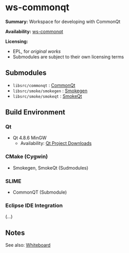 ws-commonqt
===========

**Summary:** Workspace for developing with CommonQt

**Availability:** [ws-commonqt](https://github.com/spchamp/ws-commonqt)

**Licensing:**
* EPL, for _original works_
* Submodules are subject to their own licensing terms

## Submodules

* `libsrc/commonqt` : [CommonQt](http://common-lisp.net/project/commonqt/)
* `libsrc/smoke/smokegen` : [Smokegen](https://projects.kde.org/projects/kde/kdebindings/smoke/smokegen)
* `libsrc/smoke/smokeqt` : [SmokeQt](https://projects.kde.org/projects/kde/kdebindings/smoke/smokeqt)

## Build Environment

### Qt

* Qt 4.8.6 MinGW
    * Availability: [Qt Project Downloads](http://qt-project.org/downloads#qt-lib)

### CMake (Cygwin)

* Smokegen, SmokeQt (Sudmodules)

### SLIME

* CommonQT (Submodule)

### Eclipse IDE Integration

(...)

## Notes

See also: [Whiteboard](http://dsp42.blogspot.com/2014/06/notes-developing-for-clozure-common.html)
